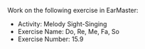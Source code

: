 Work on the following exercise in EarMaster:
- Activity: Melody Sight-Singing
- Exercise Name: Do, Re, Me, Fa, So
- Exercise Number: 15.9
